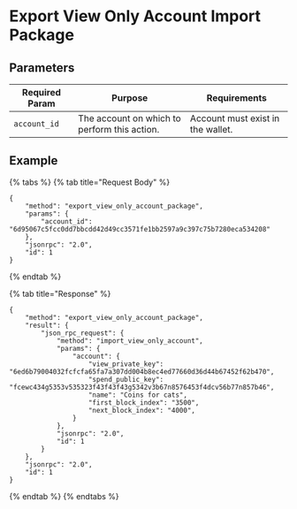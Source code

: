 # Export View Only Account Import Package

## Parameters

| Required Param | Purpose                                      | Requirements                      |
| -------------- | -------------------------------------------- | --------------------------------- |
| `account_id`   | The account on which to perform this action. | Account must exist in the wallet. |

## Example

{% tabs %}
{% tab title="Request Body" %}
```
{
    "method": "export_view_only_account_package",
    "params": {
        "account_id": "6d95067c5fcc0dd7bbcdd42d49cc3571fe1bb2597a9c397c75b7280eca534208"
    },
    "jsonrpc": "2.0",
    "id": 1
}
```
{% endtab %}

{% tab title="Response" %}
```
{
    "method": "export_view_only_account_package",
    "result": {
        "json_rpc_request": {
            "method": "import_view_only_account",
            "params": {
                "account": {
                    "view_private_key": "6ed6b79004032fcfcfa65fa7a307dd004b8ec4ed77660d36d44b67452f62b470",
                    "spend_public_key": "fcewc434g5353v535323f43f43f43g5342v3b67n8576453f4dcv56b77n857b46",
                    "name": "Coins for cats",
                    "first_block_index": "3500",
                    "next_block_index": "4000",
                }
            },
            "jsonrpc": "2.0",
            "id": 1
        }
    },
    "jsonrpc": "2.0",
    "id": 1
}
```
{% endtab %}
{% endtabs %}

